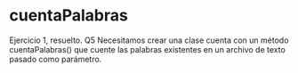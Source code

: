 # cuentaPalabras
Ejercicio 1, resuelto. Q5
Necesitamos crear una clase cuenta con un método cuentaPalabras() que
cuente las palabras existentes en un archivo de texto pasado como parámetro.
